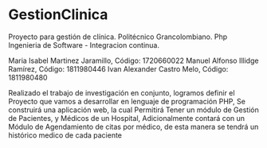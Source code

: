 # GestionClinica
Proyecto para gestión de clínica. Politécnico Grancolombiano. Php
Ingenieria de Software - Integracion continua.

Maria Isabel Martinez Jaramillo, Código: 1720660022
Manuel Alfonso Illidge Ramírez, Código: 1811980446
Ivan Alexander Castro Melo, Código: 1811980480

Realizado el trabajo de investigación en conjunto, logramos definir el Proyecto que vamos a desarrollar en lenguaje de programación PHP, Se construirá una aplicación web, la cual Permitirá Tener un módulo de Gestión de Pacientes, y Médicos de un Hospital, Adicionalmente contará con un Módulo de Agendamiento de citas por médico, de esta manera se tendrá un histórico medico de cada paciente